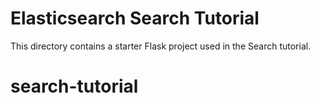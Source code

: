 # Elasticsearch Search Tutorial

This directory contains a starter Flask project used in the Search tutorial.
# search-tutorial
